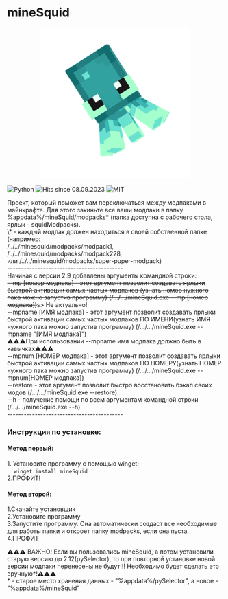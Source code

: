 # mineSquid
<p align="center">
  <img src="https://github.com/Skrepysh/mineSquid/blob/master/icon.jpg" width="350" title="mineSquid - modpack switcher for minecraft">
</p>
<p align="left">
  <img src="https://camo.githubusercontent.com/3c81155476f1538bc832e708f30e1b3eecc2cb418193ebbeaf50bcae7048853a/68747470733a2f2f696d672e736869656c64732e696f2f62616467652f507974686f6e2d3337373641423f6c6f676f3d707974686f6e266c6f676f436f6c6f723d666666267374796c653d666f722d7468652d6261646765" width="100" title="Python">
<img src="https://hits.seeyoufarm.com/api/count/incr/badge.svg?url=https%3A%2F%2Fgithub.com%2FSkrepysh%2FmineSquid&count_bg=%2379C83D&title_bg=%23555555&icon=&icon_color=%23E7E7E7&title=HITS&edge_flat=false" width="120" title="Hits since 08.09.2023">
<img src="https://img.shields.io/badge/License-MIT-yellow.svg" width="120" title="MIT">
</p>
Проект, который поможет вам переключаться между модпаками в майнкрафте. Для этого закиньте все ваши модпаки в папку %appdata%/mineSquid/modpacks* (папка доступна с рабочего стола, ярлык - squidModpacks).<br />
\* - каждый модпак должен находиться в своей собственной папке (например:<br /> /../../minesquid/modpacks/modpack1,<br /> /../../minesquid/modpacks/modpack228,<br /> или /../../minesquid/modpacks/super-puper-modpack)<br />
------------------------------------------<br />
Начиная с версии 2.9 добавлены аргументы командной строки:<br />
<s>--mp [номер модпака] - этот аргумент позволит создавать ярлыки быстрой активации самых частых модпаков (узнать номер нужного пака можно запустив программу) (/.../.../mineSquid.exe --mp [номер модпака])</s>s> Не актуально!<br />
--mpname [ИМЯ модпака] - этот аргумент позволит создавать ярлыки быстрой активации самых частых модпаков ПО ИМЕНИ(узнать ИМЯ нужного пака можно запустив программу) (/.../.../mineSquid.exe --mpname "[ИМЯ модпака]")<br />
⚠️⚠️⚠️При использовании --mpname имя модпака должно быть в кавычках⚠️⚠️⚠️<br />
--mpnum [НОМЕР модпака] - этот аргумент позволит создавать ярлыки быстрой активации самых частых модпаков ПО НОМЕРУ(узнать НОМЕР нужного пака можно запустив программу) (/.../.../mineSquid.exe --mpnum[НОМЕР модпака])<br />
--restore - этот аргумент позволит быстро восстановить бэкап своих модов (/.../.../mineSquid.exe --restore)<br />
--h - получение помощи по всем аргументам командной строки (/.../.../mineSquid.exe --h)<br />
------------------------------------------<br />
<h3>Инструкция по установке:</h3>
<h4>Метод первый:</h4>
1. Установите программу с помощью winget:<br />
&nbsp;&nbsp;&nbsp;&nbsp;<code>winget install mineSquid</code><br />
2.ПРОФИТ!<br />

<h4>Метод второй:</h4>
1.Скачайте установщик<br />
2.Установите программу<br />
3.Запустите программу. Она автоматически создаст все необходимые для работы папки и откроет папку modpacks, если она пуста.<br />
4.ПРОФИТ<br />

⚠️⚠️⚠️ ВАЖНО! Если вы пользовались mineSquid, а потом установили старую версию до 2.12(pySelector), то при повторной установке новой версии модпаки перенесены не будут!!! Необходимо будет сделать это вручную\*!⚠️⚠️⚠️<br />
\* - старое место хранения данных - "%appdata%/pySelector", а новое - "%appdata%/mineSquid"
